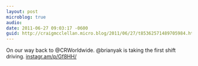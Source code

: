 ```yaml
---
layout: post
microblog: true
audio: 
date: 2011-06-27 09:03:17 -0600
guid: http://craigmcclellan.micro.blog/2011/06/27/t85362571489705984.html
---
```

On our way back to @CRWorldwide. @brianyak is taking the first shift driving.  [instagr.am/p/Gf8HH/](http://instagr.am/p/Gf8HH/)
